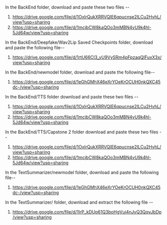In the BackEnd folder, download and paste these two files --
1. https://drive.google.com/file/d/1OxlrQukXRRVQIE6qpucnse2ILCu2HvhL/view?usp=sharing
2. https://drive.google.com/file/d/1mcjbCW8kaQOo3mMBN4vU9k4hl-5Jd64w/view?usp=sharing

In the BackEnd/Deepfake/Wav2Lip Saved Checkpoints folder, download and paste the following file--
1. https://drive.google.com/file/d/1rtU66CI3_vU9VySRm4pFpzaqQIFuxX3x/view?usp=sharing

In the BackEnd/newmodel folder, download and paste the following file--
1. https://drive.google.com/file/d/1eGhGMhX46eXrYOeKrOCUH0nkQXC45dc-/view?usp=sharing

In the BackEnd/TTS folder download and paste these two files -- 
1. https://drive.google.com/file/d/1OxlrQukXRRVQIE6qpucnse2ILCu2HvhL/view?usp=sharing
2. https://drive.google.com/file/d/1mcjbCW8kaQOo3mMBN4vU9k4hl-5Jd64w/view?usp=sharing

In the BackEnd/TTS/Capstone 2 folder download and paste these two files -- 
1. https://drive.google.com/file/d/1OxlrQukXRRVQIE6qpucnse2ILCu2HvhL/view?usp=sharing
2. https://drive.google.com/file/d/1mcjbCW8kaQOo3mMBN4vU9k4hl-5Jd64w/view?usp=sharing

In the TextSummarizer/newmodel folder, download and paste the following file--
1. https://drive.google.com/file/d/1eGhGMhX46eXrYOeKrOCUH0nkQXC45dc-/view?usp=sharing

In the TextSummarizer/ folder, download and extract the following file --
1. https://drive.google.com/file/d/1IrP_kDUp61Q3boHgVui4nJvQ3QqvJbDp/view?usp=sharing

